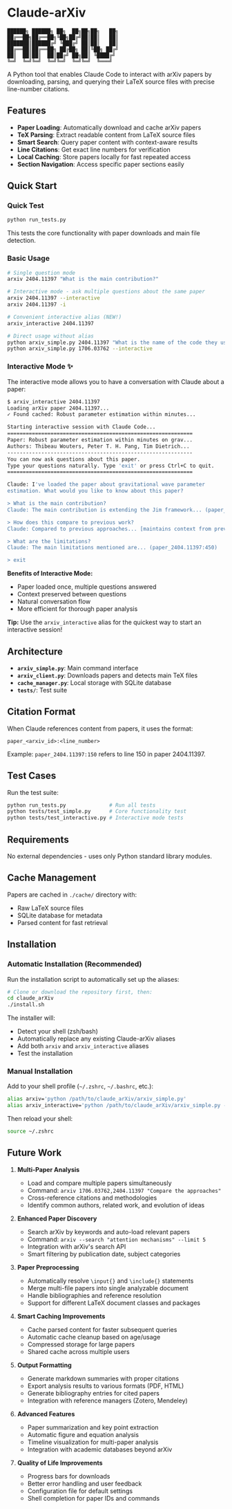 # Claude-arXiv

```
██████╗ ██████╗ ██╗  ██╗██╗██╗   ██╗
██╔══██╗██╔══██╗╚██╗██╔╝██║██║   ██║
███████║██████╔╝ ╚███╔╝ ██║██║   ██║
██╔══██║██╔══██╗ ██╔██╗ ██║╚██╗ ██╔╝
██║  ██║██║  ██║██╔╝ ██╗██║ ╚████╔╝ 
╚═╝  ╚═╝╚═╝  ╚═╝╚═╝  ╚═╝╚═╝  ╚═══╝  
```

A Python tool that enables Claude Code to interact with arXiv papers by downloading, parsing, and querying their LaTeX source files with precise line-number citations.

## Features

- **Paper Loading**: Automatically download and cache arXiv papers
- **TeX Parsing**: Extract readable content from LaTeX source files
- **Smart Search**: Query paper content with context-aware results
- **Line Citations**: Get exact line numbers for verification
- **Local Caching**: Store papers locally for fast repeated access
- **Section Navigation**: Access specific paper sections easily

## Quick Start

### Quick Test

```bash
python run_tests.py
```

This tests the core functionality with paper downloads and main file detection.

### Basic Usage

```bash
# Single question mode
arxiv 2404.11397 "What is the main contribution?"

# Interactive mode - ask multiple questions about the same paper
arxiv 2404.11397 --interactive
arxiv 2404.11397 -i

# Convenient interactive alias (NEW!)
arxiv_interactive 2404.11397

# Direct usage without alias
python arxiv_simple.py 2404.11397 "What is the name of the code they used?"
python arxiv_simple.py 1706.03762 --interactive
```

### Interactive Mode ✨

The interactive mode allows you to have a conversation with Claude about a paper:

```bash
$ arxiv_interactive 2404.11397
Loading arXiv paper 2404.11397...
✓ Found cached: Robust parameter estimation within minutes...

Starting interactive session with Claude Code...
============================================================
Paper: Robust parameter estimation within minutes on grav...
Authors: Thibeau Wouters, Peter T. H. Pang, Tim Dietrich...
------------------------------------------------------------
You can now ask questions about this paper.
Type your questions naturally. Type 'exit' or press Ctrl+C to quit.
============================================================

Claude: I've loaded the paper about gravitational wave parameter 
estimation. What would you like to know about this paper?

> What is the main contribution?
Claude: The main contribution is extending the Jim framework... (paper_2404.11397:75)

> How does this compare to previous work?
Claude: Compared to previous approaches... [maintains context from previous answer]

> What are the limitations?
Claude: The main limitations mentioned are... (paper_2404.11397:450)

> exit
```

**Benefits of Interactive Mode:**
- Paper loaded once, multiple questions answered
- Context preserved between questions
- Natural conversation flow
- More efficient for thorough paper analysis

**Tip:** Use the `arxiv_interactive` alias for the quickest way to start an interactive session!

## Architecture

- **`arxiv_simple.py`**: Main command interface
- **`arxiv_client.py`**: Downloads papers and detects main TeX files  
- **`cache_manager.py`**: Local storage with SQLite database
- **`tests/`**: Test suite

## Citation Format

When Claude references content from papers, it uses the format:
```
paper_<arxiv_id>:<line_number>
```

Example: `paper_2404.11397:150` refers to line 150 in paper 2404.11397.

## Test Cases

Run the test suite:
```bash
python run_tests.py              # Run all tests  
python tests/test_simple.py      # Core functionality test
python tests/test_interactive.py # Interactive mode tests
```

## Requirements

No external dependencies - uses only Python standard library modules.

## Cache Management

Papers are cached in `./cache/` directory with:
- Raw LaTeX source files
- SQLite database for metadata
- Parsed content for fast retrieval

## Installation

### Automatic Installation (Recommended)

Run the installation script to automatically set up the aliases:

```bash
# Clone or download the repository first, then:
cd claude_arXiv
./install.sh
```

The installer will:
- Detect your shell (zsh/bash)
- Automatically replace any existing Claude-arXiv aliases
- Add both `arxiv` and `arxiv_interactive` aliases
- Test the installation

### Manual Installation

Add to your shell profile (`~/.zshrc`, `~/.bashrc`, etc.):

```bash
alias arxiv='python /path/to/claude_arXiv/arxiv_simple.py'
alias arxiv_interactive='python /path/to/claude_arXiv/arxiv_simple.py --interactive'
```

Then reload your shell:
```bash
source ~/.zshrc
```

## Future Work

1. **Multi-Paper Analysis**
   - Load and compare multiple papers simultaneously
   - Command: `arxiv 1706.03762,2404.11397 "Compare the approaches"`
   - Cross-reference citations and methodologies
   - Identify common authors, related work, and evolution of ideas

2. **Enhanced Paper Discovery**
   - Search arXiv by keywords and auto-load relevant papers
   - Command: `arxiv --search "attention mechanisms" --limit 5`
   - Integration with arXiv's search API
   - Smart filtering by publication date, subject categories

3. **Paper Preprocessing**
   - Automatically resolve `\input{}` and `\include{}` statements
   - Merge multi-file papers into single analyzable document
   - Handle bibliographies and reference resolution
   - Support for different LaTeX document classes and packages

4. **Smart Caching Improvements**
   - Cache parsed content for faster subsequent queries
   - Automatic cache cleanup based on age/usage
   - Compressed storage for large papers
   - Shared cache across multiple users

5. **Output Formatting**
   - Generate markdown summaries with proper citations
   - Export analysis results to various formats (PDF, HTML)
   - Generate bibliography entries for cited papers
   - Integration with reference managers (Zotero, Mendeley)

6. **Advanced Features**
   - Paper summarization and key point extraction
   - Automatic figure and equation analysis
   - Timeline visualization for multi-paper analysis
   - Integration with academic databases beyond arXiv

7. **Quality of Life Improvements**
   - Progress bars for downloads
   - Better error handling and user feedback
   - Configuration file for default settings
   - Shell completion for paper IDs and commands